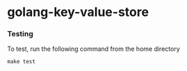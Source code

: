 # golang-key-value-store

### Testing
To test, run the following command from the home directory
```
make test
```
